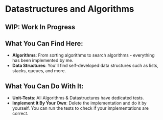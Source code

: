 # Datastructures and Algorithms

## WIP: Work In Progress

## What You Can Find Here:

- **Algorithms**: From sorting algorithms to search algorithms - everything has been implemented by me.
- **Data Structures**: You'll find self-developed data structures such as lists, stacks, queues, and more.

## What You Can Do With It:

- **Unit-Tests**: All Algorithms & Datastructures have dedicated tests.
- **Implement It By Your Own**: Delete the implementation and do it by yourself. You can run the tests to check if your implementations are correct.